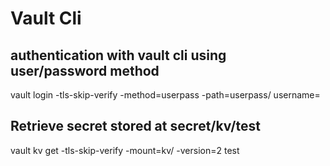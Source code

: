 # Vault Cli 

## authentication with vault cli using user/password method 
vault login -tls-skip-verify -method=userpass -path=userpass/ username=<USERNAME>


## Retrieve secret stored at secret/kv/test 
vault kv get -tls-skip-verify  -mount=kv/ -version=2 test